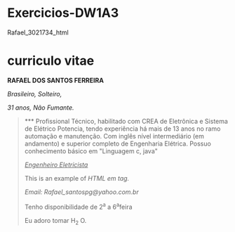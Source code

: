 # Exercicios-DW1A3
Rafael_3021734_html
<!DOCTYPE html>
<html>
<head>
<title>curriculo vitae</title>
</head>

<body>
<h1>curriculo vitae</h1>

<strong>RAFAEL DOS SANTOS FERREIRA</strong>
<em> <p>Brasileiro, Solteiro,</p> </em>
<em><p>31 anos, Não Fumante.</p></em>

<blockquote>*** Profissional Técnico, habilitado com CREA de Eletrônica e Sistema de Elétrico Potencia,
     tendo experiência há mais de 13 anos no ramo automação e manutenção. Com inglês nível intermediário (em andamento) e 
    superior completo de Engenharia Elétrica. Possuo conhecimento básico em </q>
  <abbr>"Linguagem c, java"</abbr>  
  <p><cite><ins>Engenheiro Eletricista</ins></cite></p>
  <p>This is an example of <dfn>HTML em tag.</dfn></p>
  <p><address>Email: Rafael_santospg@yahoo.com.br</address></p>
   Tenho disponibilidade de 2<sup>a</sup> a 6<sup>a</sup>feira</p>
  <p>Eu adoro tomar H<sub>2</sub> O.</p>
</body>

</body>

</html>
